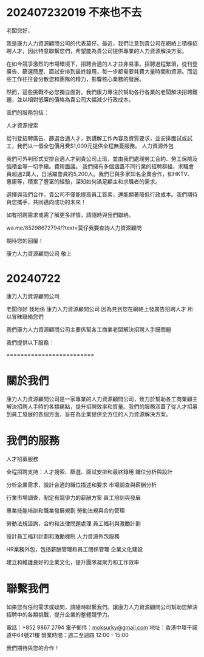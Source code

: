 
# 202407232019 不來也不去


老闆您好，

我是康力人力資源顧問公司的代表莫仔。最近，我們注意到貴公司在網絡上積極招聘人才，因此特意聯繫您們，希望能為貴公司提供專業的人力資源解決方案。

在如今競爭激烈的市場環境下，招聘合適的人才並非易事。招聘過程繁瑣，從刊登廣告、篩選簡歷、面試安排到最終錄用，每一步都需要耗費大量時間和資源。而這些工作往往會分散您和團隊的精力，影響核心業務的發展。

然而，這些挑戰不必您獨自面對。我們康力專注於幫助各行各業的老闆解決招聘難題，並以相對低廉的價格為貴公司大幅減少行政成本。

我們的服務包括：

人才資源搜索

從刊登招聘廣告、篩選合適人才，到講解工作內容及資質要求，並安排面試或試工，我們以一個全包價月費$1,000元提供全程無憂服務。
人力資源外包

我們可外判形式安排合適人才到貴公司上班，並由我們處理勞工合約、勞工保險及強積金等一切手續。費用面議。
我們擁有多個涵蓋不同行業的招聘群組，求職會員超過2萬人，日活躍會員約5,200人。我們已與多家知名企業合作，如HKTV、惠康等，積累了豐富的經驗，深知如何滿足顧主和求職者的需求。

選擇與我們合作，貴公司不僅能提高員工質素，還能顯著降低行政成本。我們期待與您攜手，共同邁向成功的未來！

如有招聘需求或需了解更多詳情，請隨時與我們聯絡。

wa.me/85298672794/?text=莫仔我要查詢人力資源顧問

期待您的回覆！

康力人力資源顧問公司 敬上


# 20240722

康力人力資源顧問公司


老闆你好
我地係 康力人力資源顧問公司
因為見到您在網絡上發廣告招聘人才
所以冒昧聯絡您們 

我們康力人力資源顧問公司主要係幫各工商業老闆解決招聘人手既問題

我們提供以下服務：


=========================





# 關於我們
康力人力資源顧問公司是一家專業的人力資源顧問公司，致力於幫助各工商業顧主解決招聘人手時的各類痛點，提升招聘效率和質量。我們的服務涵蓋了從人才招募到員工發展的各個方面，旨在為企業提供全方位的人力資源解決方案。

# 我們的服務
人才招募服務

全程招聘支持：人才搜索、篩選、面試安排和最終錄用
職位分析與設計

分析企業需求，設計合適的職位描述和要求
市場調查與薪酬分析

行業市場調查，制定有競爭力的薪酬方案
員工培訓與發展

專業技能培訓和職業發展規劃
勞動法規與合約管理

勞動法規諮詢，合約和法律問題處理
員工福利與激勵計劃

設計員工福利計劃和激勵機制
人力資源外包服務

HR業務外包，包括薪酬管理和員工關係管理
企業文化建設

建立和維護良好的企業文化，提升團隊凝聚力和工作效率

# 聯繫我們
如果您有任何需求或疑問，請隨時聯繫我們。讓康力人力資源顧問公司幫助您解決招聘中的各類挑戰，提升企業的整體競爭力。

電話：+852 9867 2794
電子郵件：moksurky@gmail.com
地址：香港中環干諾道中64號21樓
營業時間：週二至週四 12:00 - 15:00

我們期待與您的合作！